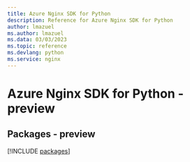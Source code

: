 ```yaml
---
title: Azure Nginx SDK for Python
description: Reference for Azure Nginx SDK for Python
author: lmazuel
ms.author: lmazuel
ms.data: 03/03/2023
ms.topic: reference
ms.devlang: python
ms.service: nginx
---
```

# Azure Nginx SDK for Python - preview
## Packages - preview
[!INCLUDE [packages](nginx-index.md)]